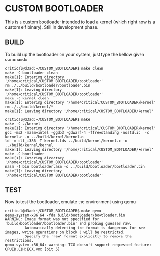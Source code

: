 # CUSTOM BOOTLOADER
This is a custom bootloader intended to load a kernel (which right now is a custom elf binary). Still in development phase.

## BUILD
To build up the bootloader on your system, just type the bellow given commands

```shell
critical@d3ad:~/CUSTOM_BOOTLOADER$ make clean
make -C bootloader clean
make[1]: Entering directory '/home/critical/CUSTOM_BOOTLOADER/bootloader'
rm ./../build/bootloader/bootloader.bin
make[1]: Leaving directory '/home/critical/CUSTOM_BOOTLOADER/bootloader'
make -C kernel clean
make[1]: Entering directory '/home/critical/CUSTOM_BOOTLOADER/kernel'
rm ./../build/kernel/*
make[1]: Leaving directory '/home/critical/CUSTOM_BOOTLOADER/kernel'

critical@d3ad:~/CUSTOM_BOOTLOADER$ make
make -C ./kernel
make[1]: Entering directory '/home/critical/CUSTOM_BOOTLOADER/kernel'
gcc -m32 -masm=intel -ggdb3 -gdwarf-4 -ffreestanding -nostdlib  -c kernel.c -o ../build/kernel/kernel.o
ld -m elf_i386 -T kernel.lds ../build/kernel/kernel.o -o ../build/kernel/kernel 
make[1]: Leaving directory '/home/critical/CUSTOM_BOOTLOADER/kernel'
make -C bootloader
make[1]: Entering directory '/home/critical/CUSTOM_BOOTLOADER/bootloader'
nasm -f bin bootloader.asm -o ../build/bootloader/bootloader.bin 
make[1]: Leaving directory '/home/critical/CUSTOM_BOOTLOADER/bootloader'

```

## TEST
Now to test the bootloader, emulate the environment using qemu

```shell
critical@d3ad:~/CUSTOM_BOOTLOADER$ make qemu
qemu-system-x86_64 -fda build/bootloader/bootloader.bin 
WARNING: Image format was not specified for 'build/bootloader/bootloader.bin' and probing guessed raw.
         Automatically detecting the format is dangerous for raw images, write operations on block 0 will be restricted.
         Specify the 'raw' format explicitly to remove the restrictions.
qemu-system-x86_64: warning: TCG doesn't support requested feature: CPUID.01H:ECX.vmx [bit 5]

```
